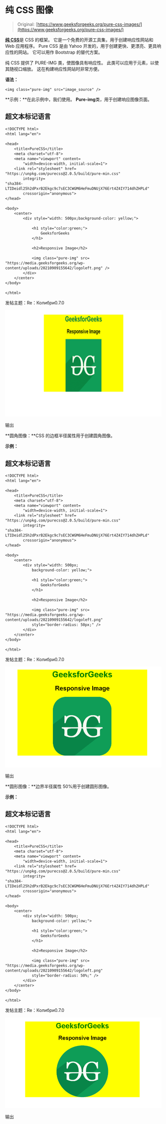 # 纯 CSS 图像

> Original: [https://www.geeksforgeeks.org/pure-css-images/](https://www.geeksforgeeks.org/pure-css-images/)

[**纯 CSS**](https://www.geeksforgeeks.org/pure-css-introduction/)是 CSS 的框架。 它是一个免费的开源工具集，用于创建响应性网站和 Web 应用程序。 Pure CSS 是由 Yahoo 开发的，用于创建更快、更漂亮、更具响应性的网站。 它可以用作 Bootstrap 的替代方案。

纯 CSS 提供了 PURE-IMG 类，使图像具有响应性。 此类可以应用于[<img>](https://www.geeksforgeeks.org/html-img-tag/)元素，以使其随视口缩放。 这在构建响应性网站时非常方便。

**语法：**

```
<img class="pure-img" src="image_source" />
```

**示例：**在此示例中，我们使用。 **Pure-img**类，用于创建响应图像页面。

## 超文本标记语言

```
<!DOCTYPE html>
<html lang="en">

<head>
    <title>PureCSS</title>
    <meta charset="utf-8">
    <meta name="viewport" content=
        "width=device-width, initial-scale=1">
    <link rel="stylesheet" href=
"https://unpkg.com/purecss@2.0.5/build/pure-min.css"
        integrity=
"sha384-LTIDeidl25h2dPxrB2Ekgc9c7sEC3CWGM6HeFmuDNUjX76Ert4Z4IY714dhZHPLd"
        crossorigin="anonymous">
</head>

<body>
    <center>
        <div style="width: 500px;background-color: yellow;">

            <h1 style="color:green;">
                GeeksforGeeks
            </h1>

            <h2>Responsive Image</h2>

            <img class="pure-img" src=
"https://media.geeksforgeeks.org/wp-content/uploads/20210909155642/logoleft.png" />
        </div>
    </center>
</body>

</html>
```

发帖主题：Re：Колибри0.7.0

![](img/b7afb5aba98aa97dc6a9683e4003c5b4.png)

输出

**圆角图像：**CSS 的边框半径属性用于创建圆角图像。

**示例：**

## 超文本标记语言

```
<!DOCTYPE html>
<html lang="en">

<head>
    <title>PureCSS</title>
    <meta charset="utf-8">
    <meta name="viewport" content=
        "width=device-width, initial-scale=1">
    <link rel="stylesheet" href=
"https://unpkg.com/purecss@2.0.5/build/pure-min.css"
        integrity=
"sha384-LTIDeidl25h2dPxrB2Ekgc9c7sEC3CWGM6HeFmuDNUjX76Ert4Z4IY714dhZHPLd"
        crossorigin="anonymous">
</head>

<body>
    <center>
        <div style="width: 500px;
            background-color: yellow;">

            <h1 style="color:green;">
                GeeksforGeeks
            </h1>

            <h2>Responsive Image</h2>

            <img class="pure-img" src=
"https://media.geeksforgeeks.org/wp-content/uploads/20210909155642/logoleft.png"
            style="border-radius: 50px;" />
        </div>
    </center>
</body>

</html>
```

发帖主题：Re：Колибри0.7.0

![](img/fa8c326b6f0b45db76c1508780bc6802.png)

输出

**圆形图像：**边界半径属性 50%用于创建圆形图像。

**示例：**

## 超文本标记语言

```
<!DOCTYPE html>
<html lang="en">

<head>
    <title>PureCSS</title>
    <meta charset="utf-8">
    <meta name="viewport" content=
        "width=device-width, initial-scale=1">
    <link rel="stylesheet" href=
"https://unpkg.com/purecss@2.0.5/build/pure-min.css"
        integrity=
"sha384-LTIDeidl25h2dPxrB2Ekgc9c7sEC3CWGM6HeFmuDNUjX76Ert4Z4IY714dhZHPLd"
        crossorigin="anonymous">
</head>

<body>
    <center>
        <div style="width: 500px;
            background-color: yellow;">

            <h1 style="color:green;">
                GeeksforGeeks
            </h1>

            <h2>Responsive Image</h2>

            <img class="pure-img" src=
"https://media.geeksforgeeks.org/wp-content/uploads/20210909155642/logoleft.png"
            style="border-radius: 50%;" />
        </div>
    </center>
</body>

</html>
```

发帖主题：Re：Колибри0.7.0

![](img/5960cbde1ff4fc6fb467ab99dbe5cc08.png)

输出
